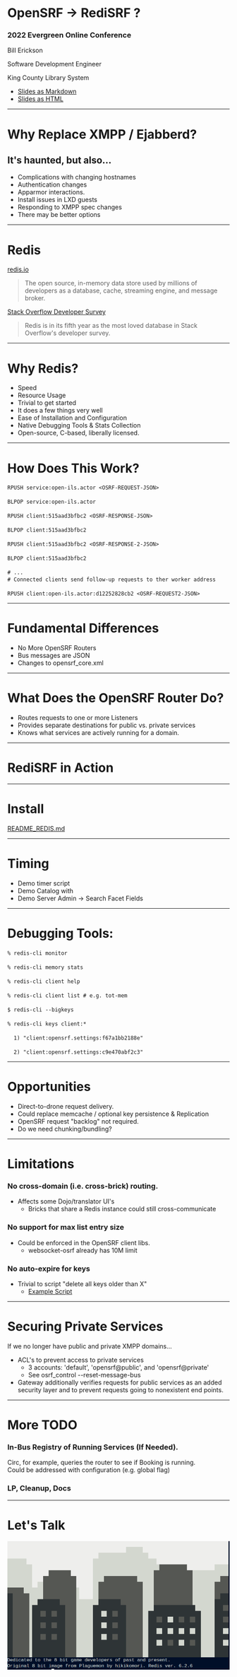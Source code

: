 # OpenSRF -> RediSRF ?

### 2022 Evergreen Online Conference

Bill Erickson

Software Development Engineer

King County Library System

* [Slides as Markdown](https://github.com/berick/Presentations/tree/master/Evergreen-2022/osrf-redis.md)
* [Slides as HTML](https://github.com/berick/Presentations/tree/master/Evergreen-2022/osrf-redis.html)

---

# Why Replace XMPP / Ejabberd?

## It's haunted, but also...

* Complications with changing hostnames
* Authentication changes
* Apparmor interactions.
* Install issues in LXD guests
* Responding to XMPP spec changes
* There may be better options

---

# Redis

[redis.io](https://redis.io/)

> The open source, in-memory data store used by millions of developers as a 
> database, cache, streaming engine, and message broker.

[Stack Overflow Developer Survey](https://insights.stackoverflow.com/survey/2021#section-most-loved-dreaded-and-wanted-databases)

> Redis is in its fifth year as the most loved database in Stack Overflow's 
> developer survey.

---

# Why Redis?

* Speed
* Resource Usage
* Trivial to get started
* It does a few things very well
* Ease of Installation and Configuration
* Native Debugging Tools & Stats Collection
* Open-source, C-based, liberally licensed.

---

# How Does This Work?

    RPUSH service:open-ils.actor <OSRF-REQUEST-JSON>

    BLPOP service:open-ils.actor

    RPUSH client:515aad3bfbc2 <OSRF-RESPONSE-JSON>

    BLPOP client:515aad3bfbc2

    RPUSH client:515aad3bfbc2 <OSRF-RESPONSE-2-JSON>

    BLPOP client:515aad3bfbc2

    # ...
    # Connected clients send follow-up requests to ther worker address

    RPUSH client:open-ils.actor:d12252828cb2 <OSRF-REQUEST2-JSON>

---

# Fundamental Differences

* No More OpenSRF Routers
* Bus messages are JSON
* Changes to opensrf_core.xml

---

# What Does the OpenSRF Router Do?

* Routes requests to one or more Listeners
* Provides separate destinations for public vs. private services
* Knows what services are actively running for a domain.

---

# RediSRF in Action

---

# Install

[README_REDIS.md](https://github.com/berick/OpenSRF/blob/user/berick/lpxxx-opensrf-via-redis-v4-auth-exp-2/README_REDIS.md)

---

# Timing

* Demo timer script
* Demo Catalog with
* Demo Server Admin -> Search Facet Fields

---

# Debugging Tools:

    % redis-cli monitor

    % redis-cli memory stats

    % redis-cli client help

    % redis-cli client list # e.g. tot-mem

    $ redis-cli --bigkeys

    % redis-cli keys client:* 

      1) "client:opensrf.settings:f67a1bb2188e"

      2) "client:opensrf.settings:c9e470abf2c3"

---

# Opportunities

* Direct-to-drone request delivery.
* Could replace memcache / optional key persistence & Replication
* OpenSRF request "backlog" not required.
* Do we need chunking/bundling?

---

# Limitations

### No cross-domain (i.e. cross-brick) routing.

* Affects some Dojo/translator UI's
    * Bricks that share a Redis instance could still cross-communicate

### No support for max list entry size

* Could be enforced in the OpenSRF client libs.
    * websocket-osrf already has 10M limit

### No auto-expire for keys

* Trivial to script "delete all keys older than X"
    * [Example Script](https://stackoverflow.com/questions/16517439/redis-how-to-delete-all-keys-older-than-3-months)

---

# Securing Private Services

If we no longer have public and private XMPP domains...

* ACL's to prevent access to private services
    * 3 accounts: 'default', 'opensrf@public', and 'opensrf@private'
    * See osrf_control --reset-message-bus
* Gateway additionally verifies requests for public services as an added 
  security layer and to prevent requests going to nonexistent end points.

---

# More TODO

### In-Bus Registry of Running Services (If Needed).

Circ, for example, queries the router to see if Booking is running.  
Could be addressed with configuration (e.g. global flag)

### LP, Cleanup, Docs

---

# Let's Talk

![Redis LOLWUT](media/redis-lolwut.png)

